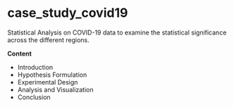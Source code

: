 # case_study_covid19
Statistical Analysis on COVID-19 data to examine the statistical significance across the different regions.


**Content**
- Introduction
- Hypothesis Formulation
- Experimental Design
- Analysis and Visualization
- Conclusion
